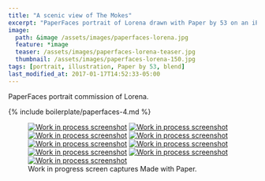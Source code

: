 ```yaml
---
title: "A scenic view of The Mokes"
excerpt: "PaperFaces portrait of Lorena drawn with Paper by 53 on an iPad."
image: 
  path: &image /assets/images/paperfaces-lorena.jpg 
  feature: *image
  teaser: /assets/images/paperfaces-lorena-teaser.jpg
  thumbnail: /assets/images/paperfaces-lorena-150.jpg
tags: [portrait, illustration, Paper by 53, blend]
last_modified_at: 2017-01-17T14:52:33-05:00
---
```


PaperFaces portrait commission of Lorena.

{% include boilerplate/paperfaces-4.md %}

<figure class="third">
  <a href="/assets/images/paperfaces-lorena-process-1-lg.jpg"><img src="/assets/images/paperfaces-lorena-process-1-600.jpg" alt="Work in process screenshot"></a>
  <a href="/assets/images/paperfaces-lorena-process-2-lg.jpg"><img src="/assets/images/paperfaces-lorena-process-2-600.jpg" alt="Work in process screenshot"></a>
  <a href="/assets/images/paperfaces-lorena-process-3-lg.jpg"><img src="/assets/images/paperfaces-lorena-process-3-600.jpg" alt="Work in process screenshot"></a>
  <a href="/assets/images/paperfaces-lorena-process-4-lg.jpg"><img src="/assets/images/paperfaces-lorena-process-4-600.jpg" alt="Work in process screenshot"></a>
  <a href="/assets/images/paperfaces-lorena-process-5-lg.jpg"><img src="/assets/images/paperfaces-lorena-process-5-600.jpg" alt="Work in process screenshot"></a>
  <a href="/assets/images/paperfaces-lorena-process-6-lg.jpg"><img src="/assets/images/paperfaces-lorena-process-6-600.jpg" alt="Work in process screenshot"></a>
  <a href="/assets/images/paperfaces-lorena-process-7-lg.jpg"><img src="/assets/images/paperfaces-lorena-process-7-600.jpg" alt="Work in process screenshot"></a>
  <a href="/assets/images/paperfaces-lorena-process-8-lg.jpg"><img src="/assets/images/paperfaces-lorena-process-8-600.jpg" alt="Work in process screenshot"></a>
  <a href="/assets/images/paperfaces-lorena-process-9-lg.jpg"><img src="/assets/images/paperfaces-lorena-process-9-600.jpg" alt="Work in process screenshot"></a>
  <figcaption>Work in progress screen captures Made with Paper.</figcaption>
</figure>
